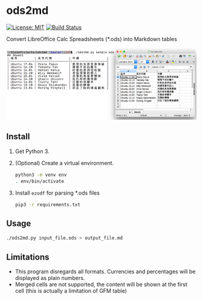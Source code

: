 ods2md
======

[![License: MIT](https://img.shields.io/badge/License-MIT-yellow.svg)](https://opensource.org/licenses/MIT)
[![Build Status](https://travis-ci.org/kennytm/ods2md.svg?branch=master)](https://travis-ci.org/kennytm/ods2md)

Convert LibreOffice Calc Spreadsheets (*.ods) into Markdown tables

![Sample output](sample.png)

Install
-------

1. Get Python 3.

2. (Optional) Create a virtual environment.

    ```sh
    python3 -m venv env
    . env/bin/activate
    ```

3. Install `ezodf` for parsing *.ods files

    ```sh
    pip3 -r requirements.txt
    ```

Usage
-----

```sh
./ods2md.py input_file.ods > output_file.md
```

Limitations
-----------

* This program disregards all formats. Currencies and percentages will be displayed as plain numbers.
* Merged cells are not supported, the content will be shown at the first cell (this is actually a limitation of GFM table)
